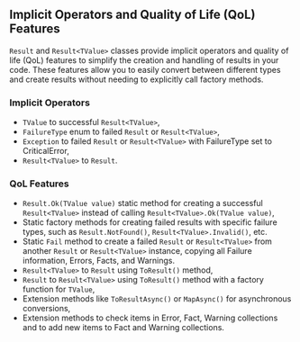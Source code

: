 ## Implicit Operators and Quality of Life (QoL) Features

`Result` and `Result<TValue>` classes provide implicit operators and quality of life (QoL) features to simplify the creation and handling of results in your code. These features allow you to easily convert between different types and create results without needing to explicitly call factory methods.

### Implicit Operators

- `TValue` to successful `Result<TValue>`,
- `FailureType` enum to failed `Result` or `Result<TValue>`,
- `Exception` to failed `Result` or `Result<TValue>` with FailureType set to CriticalError,
- `Result<TValue>` to `Result`.

### QoL Features

- `Result.Ok(TValue value)` static method for creating a successful `Result<TValue>` instead of calling `Result<TValue>.Ok(TValue value)`,
- Static factory methods for creating failed results with specific failure types, such as `Result.NotFound()`, `Result<TValue>.Invalid()`, etc.
- Static `Fail` method to create a failed `Result` or `Result<TValue>` from another `Result` or `Result<TValue>` instance, copying all Failure information, Errors, Facts, and Warnings.
- `Result<TValue>` to `Result` using `ToResult()` method,
- `Result` to `Result<TValue>` using `ToResult()` method with a factory function for `TValue`,
- Extension methods like `ToResultAsync()` or `MapAsync()` for asynchronous conversions,
- Extension methods to check items in Error, Fact, Warning collections and to add new items to Fact and Warning collections.